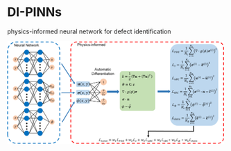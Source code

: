 # DI-PINNs
physics-informed neural network for defect identification

<img src="https://github.com/HHS25/DI-PINNs/blob/main/Img/DI-PINNs.png" width="500" />
